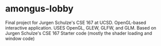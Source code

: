 # amongus-lobby
Final project for Jurgen Schulze's CSE 167 at UCSD.  OpenGL-based interactive application.  USES OpenGL, GLEW, GLFW, and GLM.  Based on Jurgen Schulze's CSE 167 Starter code (mostly the shader loading and window code)
